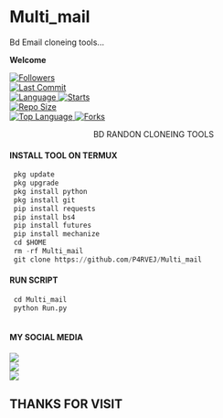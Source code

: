 
# Multi_mail
Bd  Email cloneing tools...

____Welcome____


<a href="https://github.com/P4RVEJ/followers">
<img title="Followers" src="https://img.shields.io/github/followers/P4RVEJ?label=Followers&color=green&style=flat-square"></a>

<br>
  <a href="https://github.com/P4RVEJ/termux-style/stargazers/">
  <a href="https://github.com/P4RVEJ/Multi_mail">
    <img alt="Last Commit" src="https://img.shields.io/github/last-commit/P4RVEJ/Multi_mail.svg"/>
  </a>
<br>
  <a href="https://github.com/P4RVEJ/Multi_mail">
    <img alt="Language" src="https://img.shields.io/github/languages/count/P4RVEJ/Multi_mail.svg"/>
  </a>
  <a href="https://github.com/P4RVEJ/Multi_mail">
    <img alt="Starts" src="https://img.shields.io/github/stars/P4RVEJ/Multi_mail.svg"/>
  </a>
<br>
<a href="https://github.com/P4RVEJ/Multi_mail">
    <img alt="Repo Size" src="https://img.shields.io/github/repo-size/P4RVEJ/Multi_mail.svg"/>
  </a>
<br>
<a href="https://github.com/P4RVEJ/Multi_mail">
    <img alt="Top Language" src="https://img.shields.io/github/languages/top/P4RVEJ/Multi_mail.svg"/> <a                                                                                                        href="https://github.com/Azim-vau/fcpromax">
    <img alt="Forks" src="https://img.shields.io/github/forks/P4RVEJ/Multi_mail.svg"/>
  </a>
</div>

</br>
<p align="center">
      BD RANDON CLONEING TOOLS
</p>
  
#### INSTALL TOOL ON TERMUX
```python
 pkg update
 pkg upgrade
 pkg install python
 pkg install git
 pip install requests
 pip install bs4
 pip install futures
 pip install mechanize
 cd $HOME 
 rm -rf Multi_mail
 git clone https://github.com/P4RVEJ/Multi_mail
```
#### RUN SCRIPT
```python
 cd Multi_mail
 python Run.py
 
```


#### MY SOCIAL MEDIA

[![](https://img.shields.io/badge/Github-black?logo=Github&logoColor=red&labelColor=black)](https://github.com/P4RVEJ) <br>
[![](https://img.shields.io/badge/Facebook-black?logo=Facebook&logoColor=red&labelColor=blue)](https://www.facebook.com/profile.php?id=100083176569981) <br>
[![](https://img.shields.io/badge/Facebook-black?logo=Facebook&logoColor=yellow&labelColor=red)](https://facebook.com/groups/737172040863921/) <br>

<h2> THANKS FOR VISIT <h2\>
